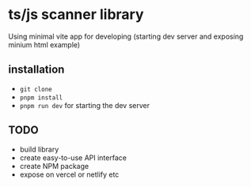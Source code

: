 # ts/js scanner library

Using minimal vite app for developing (starting dev server and exposing minium html example)

## installation

- `git clone`
- `pnpm install`
- `pnpm run dev` for starting the dev server

## TODO

- build library
- create easy-to-use API interface
- create NPM package
- expose on vercel or netlify etc
